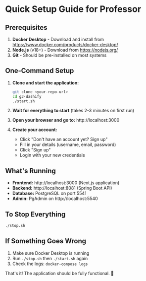 # Quick Setup Guide for Professor

## Prerequisites
1. **Docker Desktop** - Download and install from https://www.docker.com/products/docker-desktop/
2. **Node.js** (v18+) - Download from https://nodejs.org/
3. **Git** - Should be pre-installed on most systems

## One-Command Setup

1. **Clone and start the application:**
   ```bash
   git clone <your-repo-url>
   cd g3-dashify
   ./start.sh
   ```

2. **Wait for everything to start** (takes 2-3 minutes on first run)

3. **Open your browser and go to:** http://localhost:3000

4. **Create your account:**
   - Click "Don't have an account yet? Sign up"
   - Fill in your details (username, email, password)
   - Click "Sign up"
   - Login with your new credentials

## What's Running
- **Frontend:** http://localhost:3000 (Next.js application)
- **Backend:** http://localhost:8081 (Spring Boot API)
- **Database:** PostgreSQL on port 5541
- **Admin:** PgAdmin on http://localhost:5540

## To Stop Everything
```bash
./stop.sh
```

## If Something Goes Wrong
1. Make sure Docker Desktop is running
2. Run `./stop.sh` then `./start.sh` again
3. Check the logs: `docker-compose logs`

That's it! The application should be fully functional. 🎉 